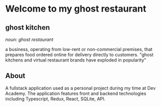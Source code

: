 # Welcome to my ghost restaurant

## ghost kitchen

_noun: ghost restaurant_

a business, operating from low-rent or non-commercial premises, that prepares food ordered online for delivery directly to customers.
"ghost kitchens and virtual restaurant brands have exploded in popularity"

## About

A fullstack application used as a personal project during my time at Dev Academy. The application features front and backend technologies including Typescript, Redux, React, SQLite, API. 
